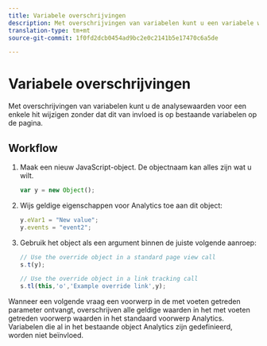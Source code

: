 ```yaml
---
title: Variabele overschrijvingen
description: Met overschrijvingen van variabelen kunt u een variabele waarde wijzigen voor één track- of trackkoppelingsaanroep.
translation-type: tm+mt
source-git-commit: 1f0fd2dcb0454ad9bc2e0c2141b5e17470c6a5de

---
```



# Variabele overschrijvingen

Met overschrijvingen van variabelen kunt u de analysewaarden voor een enkele hit wijzigen zonder dat dit van invloed is op bestaande variabelen op de pagina.

## Workflow

1. Maak een nieuw JavaScript-object. De objectnaam kan alles zijn wat u wilt.

   ```js
   var y = new Object();
   ```

2. Wijs geldige eigenschappen voor Analytics toe aan dit object:

   ```js
   y.eVar1 = "New value";
   y.events = "event2";
   ```

3. Gebruik het object als een argument binnen de juiste volgende aanroep:

   ```js
   // Use the override object in a standard page view call
   s.t(y);
   
   // Use the override object in a link tracking call
   s.tl(this,'o','Example override link',y);
   ```

Wanneer een volgende vraag een voorwerp in de met voeten getreden parameter ontvangt, overschrijven alle geldige waarden in het met voeten getreden voorwerp waarden in het standaard voorwerp Analytics. Variabelen die al in het bestaande object Analytics zijn gedefinieerd, worden niet beïnvloed.

